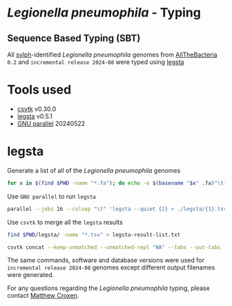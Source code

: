 *Legionella pneumophila* - Typing
=============================
Sequence Based Typing (SBT)
---------------------------

All [sylph](https://github.com/bluenote-1577/sylph)-identified *Legionella pneumophila* genomes from [AllTheBacteria](https://allthebacteria.readthedocs.io/en/latest/) ``0.2`` and ``incremental release 2024-08`` were typed using [legsta](https://github.com/tseemann/legsta)

# Tools used
* [csvtk](https://github.com/shenwei356/csvtk) v0.30.0
* [legsta](https://github.com/tseemann/legsta) v0.5.1
* [GNU parallel](https://www.gnu.org/software/parallel/) 20240522

# legsta
Generate a list of all of the *Legionella pneumophila* genomes

```bash
for x in $(find $PWD -name "*.fa"); do echo -e $(basename "$x" .fa)"\t"$x; done > atb-legionella-genomes.txt
```

Use ``GNU parallel`` to run ``legsta``
```bash
parallel --jobs 16 --colsep "\t" 'legsta --quiet {2} > ./legsta/{1}.tsv' :::: atb-legionella-genomes.txt
```

Use ``csvtk`` to merge all the ``legsta`` results
```bash
find $PWD/legsta/ -name "*.tsv" > legsta-result-list.txt

csvtk concat --keep-unmatched --unmatched-repl "NA" --tabs --out-tabs --num-cpus 16 --lazy-quotes --infile-list legsta-result-list.txt | awk -F"\t" -v OFS="\t" '{if (NR>1) { i = split($1,p,"/"); $1=p[i]; gsub(".fa","",$1) }; print}' | csvtk sort --tabs --out-tabs --keys "FILE" > atb0.2-legionella-legsta-0.5.1-merged.tsv
```

The same commands, software and database versions were used for ``incremental release 2024-08`` genomes except different output filenames were generated.

For any questions regarding the *Legionella pneumophila* typing, please contact [Matthew Croxen](mailto:mcroxen@ualberta.ca).
